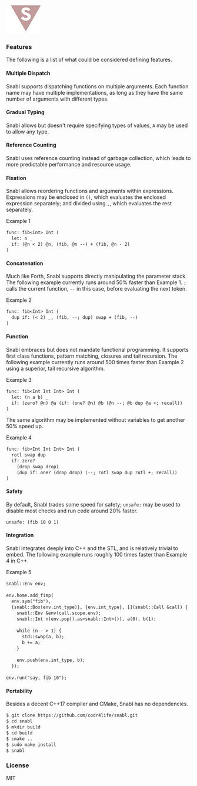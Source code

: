 ![Logo](logo.png?raw=true)

### Features
The following is a list of what could be considered defining features.

#### Multiple Dispatch
Snabl supports dispatching functions on multiple arguments. Each function name may have multiple implementations, as long as they have the same number of arguments with different types.

#### Gradual Typing
Snabl allows but doesn't require specifying types of values, `A` may be used to allow any type.

#### Reference Counting
Snabl uses reference counting instead of garbage collection, which leads to more predictable performance and resource usage.

#### Fixation
Snabl allows reordering functions and arguments within expressions. Expressions may be enclosed in ```()```, which evaluates the enclosed expression separately; and divided using ```,```, which evaluates the rest separately.

Example 1
```
func: fib<Int> Int (
  let: n _			
  if: (@n < 2) @n, (fib, @n --) + (fib, @n - 2)
)
```

#### Concatenation
Much like Forth, Snabl supports directly manipulating the parameter stack. The following example currently runs around 50% faster than Example 1. ```;``` calls the current function, ```--``` in this case, before evaluating the next token.

Example 2
```
func: fib<Int> Int (
  dup if: (< 2) _, (fib, --; dup) swap + (fib, --)
)
```

#### Function
Snabl embraces but does not mandate functional programming. It supports first class functions, pattern matching, closures and tail recursion. The following example currently runs around 500 times faster than Example 2 using a superior, tail recursive algorithm.

Example 3
```
func: fib<Int Int Int> Int (
  let: (n a b) _
  if: (zero? @n) @a (if: (one? @n) @b (@n --; @b dup @a +; recall))
)
```

The same algorithm may be implemented without variables to get another 50% speed up.

Example 4
```
func: fib<Int Int Int> Int (
  rotl swap dup
  if: zero?
    (drop swap drop)
    (dup if: one? (drop drop) (--; rotl swap dup rotl +; recall))
)
```

#### Safety
By default, Snabl trades some speed for safety; ```unsafe:``` may be used to disable most checks and run code around 20% faster.

```
unsafe: (fib 10 0 1)
```

#### Integration
Snabl integrates deeply into C++ and the STL, and is relatively trivial to embed. The following example runs roughly 100 times faster than Example 4 in C++.

Example 5
```
snabl::Env env;

env.home.add_fimp(
  env.sym("fib"),
  {snabl::Box(env.int_type)}, {env.int_type}, [](snabl::Call &call) {
    snabl::Env &env(call.scope.env);								 
    snabl::Int n(env.pop().as<snabl::Int>()), a(0), b(1);

    while (n-- > 1) {
      std::swap(a, b);
      b += a;
    }

    env.push(env.int_type, b);
  });

env.run("say, fib 10");
```

#### Portability
Besides a decent C++17 compiler and CMake, Snabl has no dependencies.

```
$ git clone https://github.com/codr4life/snabl.git
$ cd snabl
$ mkdir build
$ cd build
$ cmake ..
$ sudo make install
$ snabl
```

### License
MIT